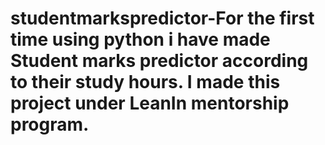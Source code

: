 # studentmarkspredictor-For the first time using python i have made Student marks predictor according to their study hours. I made this project under LeanIn mentorship program. 
